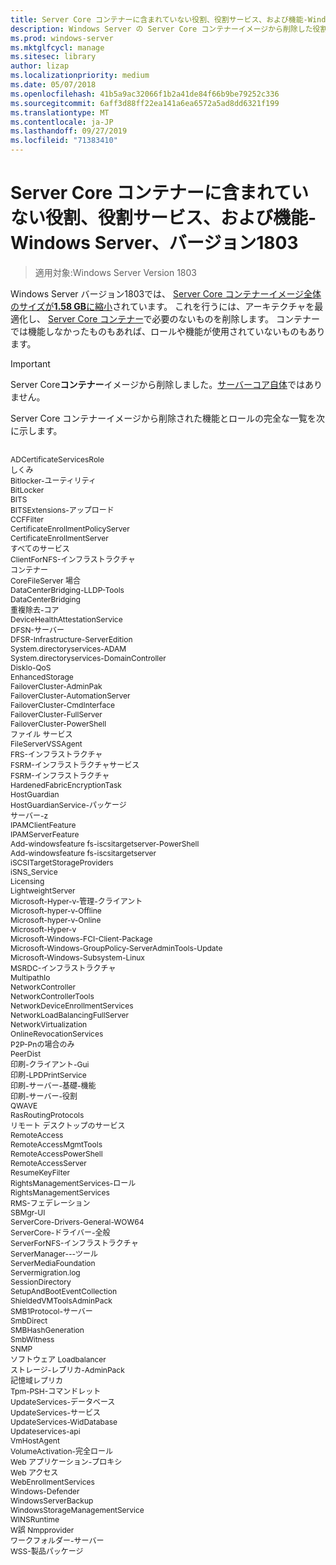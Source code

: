 ```yaml
---
title: Server Core コンテナーに含まれていない役割、役割サービス、および機能-Windows Server、バージョン1803
description: Windows Server の Server Core コンテナーイメージから削除した役割と機能について説明します。
ms.prod: windows-server
ms.mktglfcycl: manage
ms.sitesec: library
author: lizap
ms.localizationpriority: medium
ms.date: 05/07/2018
ms.openlocfilehash: 41b5a9ac32066f1b2a41de84f66b9be79252c336
ms.sourcegitcommit: 6aff3d88ff22ea141a6ea6572a5ad8dd6321f199
ms.translationtype: MT
ms.contentlocale: ja-JP
ms.lasthandoff: 09/27/2019
ms.locfileid: "71383410"
---
```

# <a name="roles-role-services-and-features-not-in-server-core-containers---windows-server-version-1803"></a>Server Core コンテナーに含まれていない役割、役割サービス、および機能-Windows Server、バージョン1803

> 適用対象:Windows Server Version 1803

Windows Server バージョン1803では、 [Server Core コンテナーイメージ全体のサイズが**1.58 GB**に縮小](https://blogs.technet.microsoft.com/virtualization/2018/01/22/a-smaller-windows-server-core-container-with-better-application-compatibility/)されています。 これを行うには、アーキテクチャを最適化し、 [Server Core コンテナー](https://docs.microsoft.com/virtualization/windowscontainers/about/)で必要のないものを削除します。 コンテナーでは機能しなかったものもあれば、ロールや機能が使用されていないものもあります。 

> [!IMPORTANT]
> Server Core**コンテナー**イメージから削除しました。[サーバーコア自体](server-core-roles-and-services.md)ではありません。 

Server Core コンテナーイメージから削除された機能とロールの完全な一覧を次に示します。

<div style='font-size:9.0pt'>

<br>ADCertificateServicesRole
<br>しくみ
<br>Bitlocker-ユーティリティ
<br>BitLocker
<br>BITS
<br>BITSExtensions-アップロード
<br>CCFFilter
<br>CertificateEnrollmentPolicyServer
<br>CertificateEnrollmentServer
<br>すべてのサービス
<br>ClientForNFS-インフラストラクチャ
<br>コンテナー
<br>CoreFileServer 場合
<br>DataCenterBridging-LLDP-Tools
<br>DataCenterBridging
<br>重複除去-コア
<br>DeviceHealthAttestationService
<br>DFSN-サーバー
<br>DFSR-Infrastructure-ServerEdition
<br>System.directoryservices-ADAM
<br>System.directoryservices-DomainController
<br>DiskIo-QoS
<br>EnhancedStorage
<br>FailoverCluster-AdminPak
<br>FailoverCluster-AutomationServer
<br>FailoverCluster-CmdInterface
<br>FailoverCluster-FullServer
<br>FailoverCluster-PowerShell
<br>ファイル サービス
<br>FileServerVSSAgent
<br>FRS-インフラストラクチャ
<br>FSRM-インフラストラクチャサービス
<br>FSRM-インフラストラクチャ
<br>HardenedFabricEncryptionTask
<br>HostGuardian
<br>HostGuardianService-パッケージ
<br>サーバー-z
<br>IPAMClientFeature
<br>IPAMServerFeature
<br>Add-windowsfeature fs-iscsitargetserver-PowerShell
<br>Add-windowsfeature fs-iscsitargetserver
<br>iSCSITargetStorageProviders
<br>iSNS_Service
<br>Licensing
<br>LightweightServer
<br>Microsoft-Hyper-v-管理-クライアント
<br>Microsoft-hyper-v-Offline
<br>Microsoft-hyper-v-Online
<br>Microsoft-Hyper-v
<br>Microsoft-Windows-FCI-Client-Package
<br>Microsoft-Windows-GroupPolicy-ServerAdminTools-Update
<br>Microsoft-Windows-Subsystem-Linux
<br>MSRDC-インフラストラクチャ
<br>MultipathIo
<br>NetworkController
<br>NetworkControllerTools
<br>NetworkDeviceEnrollmentServices
<br>NetworkLoadBalancingFullServer
<br>NetworkVirtualization
<br>OnlineRevocationServices
<br>P2P-Pnの場合のみ
<br>PeerDist
<br>印刷-クライアント-Gui
<br>印刷-LPDPrintService
<br>印刷-サーバー-基礎-機能
<br>印刷-サーバー-役割
<br>QWAVE
<br>RasRoutingProtocols
<br>リモート デスクトップのサービス
<br>RemoteAccess
<br>RemoteAccessMgmtTools
<br>RemoteAccessPowerShell
<br>RemoteAccessServer
<br>ResumeKeyFilter
<br>RightsManagementServices-ロール
<br>RightsManagementServices
<br>RMS-フェデレーション
<br>SBMgr-UI
<br>ServerCore-Drivers-General-WOW64
<br>ServerCore-ドライバー-全般
<br>ServerForNFS-インフラストラクチャ
<br>ServerManager---ツール
<br>ServerMediaFoundation
<br>Servermigration.log
<br>SessionDirectory
<br>SetupAndBootEventCollection
<br>ShieldedVMToolsAdminPack
<br>SMB1Protocol-サーバー
<br>SmbDirect
<br>SMBHashGeneration
<br>SmbWitness
<br>SNMP
<br>ソフトウェア Loadbalancer
<br>ストレージ-レプリカ-AdminPack
<br>記憶域レプリカ
<br>Tpm-PSH-コマンドレット
<br>UpdateServices-データベース
<br>UpdateServices-サービス
<br>UpdateServices-WidDatabase
<br>Updateservices-api
<br>VmHostAgent
<br>VolumeActivation-完全ロール
<br>Web アプリケーション-プロキシ
<br>Web アクセス
<br>WebEnrollmentServices
<br>Windows-Defender
<br>WindowsServerBackup
<br>WindowsStorageManagementService
<br>WINSRuntime
<br>W誤 Nmpprovider
<br>ワークフォルダー-サーバー
<br>WSS-製品パッケージ

</div>